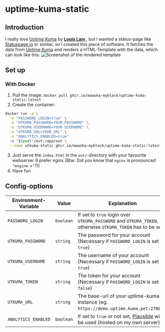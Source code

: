 # uptime-kuma-static
## Introduction
I really love [Uptime Kuma](https://github.com/louislam/uptime-kuma) by **[Louis Lam
](https://github.com/louislam)**, but I wanted a status-page like [Statuspage.io](https://statuspage.io) or similar,
so I created this piece of software. It fetches the data from [Uptime Kuma](https://github.com/louislam/uptime-kuma) and
renders a HTML-Template with the data, which can look like this:
![Screenshot of the rendered template](https://i.imgur.com/pwzr71t.png "Screenshot of the rendered template")


## Set up

### With Docker
1. Pull the image: `docker pull ghcr.io/mawoka-myblock/uptime-kuma-static:latest`
2. Create the container:
```bash
docker run -d \
  -e "PASSWORD_LOGIN=true" \
  -e "UTKUMA_PASSWORD=YOUR_PASSWORD" \
  -e "UTKUMA_USERNAME=YOUR_USERNAME" \
  -e "UTKUMA_URL=YOUR_URL" \
  -e "ANALYTICS_ENABLED=true"
  -v "$(pwd)"/out:/app/out \
  --name utkuma-static ghcr.io/mawoka-myblock/uptime-kuma-static:latest
```
3. Just serve the `index.html` in the `out/`-directory with your favourite
webserver (I prefer nginx (Btw: Did you know that `nginx` is pronounced
`"engine-x"`?)) 
4. Have fun

## Config-options

|Environment-Variable|Value|Explanation|Standard|
|---|---|---|---|
|`PASSWORD_LOGIN`|`boolean`|If set to `true` login over `UTKUMA_PASSWORD` and `UTKUMA_TOKEN`, otherwise `UTKUMA_TOKEN` has to be set.|❌
|`UTKUMA_PASSWORD`|`string`|The password for your account (Necessary if `PASSWORD_LOGIN` is set to `true`)|❌
|`UTKUMA_USERNAME`|`string`|The username of your account (Necessary if `PASSWORD_LOGIN` is set to `true`)|❌
|`UTKUMA_TOKEN`|`string`|The token for your account (Necessary if `PASSWORD_LOGIN` is set to `false`)|❌
|`UTKUMA_URL`|`string`|The base-url of your uptime-kuma-instance (eg. `https://demo.uptime.kuma.pet:27000/`)|❌
|`ANALYTICS_ENABLED`|`boolean`|If set to `true` or not set, [Plausible](https://plausible.io) will be used (hosted on my own server)|`true`